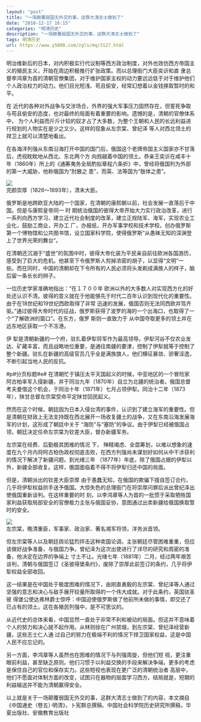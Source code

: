 ```yaml
---
layout: "post"
title: "一场颠覆弱国无外交的事，这群大清志士做到了"
date: "2018-12-17 16:15"
categories: "明清历史"
description: "一场颠覆弱国无外交的事，这群大清志士做到了"
tags: 明清历史
url: https://www.y5000.com/zgls/mq/3127.html
---
```






明治维新后的日本，对内积极实行代议制等西方政治制度，对外也效仿西方帝国主义的殖民主义，开始在周边积极推行扩张政策。而以总理衙门大臣奕䜣和直
隶总督李鸿章为首的清朝官僚集团，对于维护国家主权的动力要远远低于对于维护他们个人政治权力的动力。他们目光短浅、苟且偷安，经常幻想着以金钱换取暂时的和平。

在 近代的各种对外战争与交涉场合，外界的强大军事压力固然存在，但誓死争取与苟且偷安的态度，也对最终的局面有着重要的影响。遗憾的是，清朝的官僚体系中，
为个人利益而斤斤计较的奴才占了大多数，为整个王朝和人民的长远利益进行规划的人物实在是少之又少。这样的现象从左宗棠、曾纪泽
等人对西北领土的捍卫上就可以清楚地看出。

在各海洋列强从东南沿海打开中国的国门后，俄国这个老牌帝国主义国家亦不甘落后，虎视眈眈地从西北、东北两个方
向觊觎着中国的领土。恭亲王奕䜣在咸丰十年（1860年）所上的《通筹夷务全局酌拟章程六条折》中，曾经将俄国列为外部的第一大威胁，他称俄国为“肘腋之
患”，而英、法等国为“肢体之患”。

![](https://img.y5000.com/uploads/allimg/160909/5-160Z91F150107.jpg)  
完颜崇厚（1826～1893年），清末大臣。

俄罗斯是地跨欧亚大陆的一个国家，在清朝的康熙朝以前，社会发展一直落后于中国。但是与康熙皇帝同一 时
期统治俄国的彼得大帝开始大力实行政治改革，进行一系列向西方学习、建立近代社会制度的改革，建立正规陆军、海军，实现农业工业化，鼓励工商业，开办工
厂，办报纸，开办军事学校和技术学校，创办俄罗斯第一个博物馆和公共图书馆，设立国家科学院，使得俄罗斯“从愚昧无知的深渊登上了世界光荣的舞台”。

在清朝还沉溺于“盛世”的氛围中时，彼得大帝化装为平民亲自前往欧洲各国游历，感受到了巨大的危机。他甚至下令俄罗斯人剪掉浓密的胡子，以显得“文明”一
些。而在同时，中国的清朝却在下令所有的人民必须将头发剃成满族人的样子，脑后留一条长长的辫子。

一位历史学家准确地指出：“在１７００年
欧洲以外的大多数人对实现西方化的好处还认识不清。彼得的意义就在于他能够先于时代二百年认识到现代化的重要性。由于在18世纪和19世纪西欧取得了非常
迅速的发展，俄国否则无法同西欧并驾齐驱。”通过彼得大帝时代的征战，俄罗斯获得了波罗的海的一个出海口，也取得了一个“了解欧洲的窗口”。在东方，俄罗
斯则一直致力于 从中国夺取更多的领土并在远东地区获取一个不冻港。

伊
犁是清朝新疆的一个府，驻扎着伊犁将军作为最高领导。伊犁河谷不仅农业发达、矿藏丰富，而且战略地位重要，是通往南疆的要津，控制了伊犁就等于控制了整个新疆。驻扎在新疆的高级官员几乎全是满族旗人，他们横征暴敛、骄奢淫逸，不断引起当地人民的反抗。

#p#分页标题#e#
在清朝忙于镇压太平天国起义的时候，中亚地区的一个冒险家阿古柏率军入侵新疆，并于同治九年（1870年）自立为北疆的统治者。俄国总督考夫曼借这个机会，于同治十年（1871年）七月占领伊犁。同治十二年（1873年），陕甘总督左宗棠受命平定陕甘回民起义。

然而在这个时候，朝廷因为日本入侵台湾的事件，认识到了建立海军的重要性。但是清朝在财政上无法支持既在西北展开一场收复疆土的战争，又在东南沿海发展海军的计划，这形成了朝廷中关于
“海防”与“塞防”的争议。由于伊犁已经被俄国占领，朝廷决定任命左宗棠为钦差大臣，督办新疆军务。  

左宗棠在经费、后勤极其困难的情况 下，
殚精竭虑、全盘筹划，以难以想象的速度在九个月内将阿古柏伪政权彻底击败，在西方列强尚未谋划好如何从中干涉获利的情况下解决了新疆问题。到光绪三年
（1877年）年底，除了俄国占据的伊犁以外，新疆全部收复。这样，俄国面临着不得不将伊犁归还中国的局面。

但是，清朝派出的钦差大臣崇厚
由于愚蠢无知，在俄国的欺骗下擅自签订合约，几乎将伊犁权益拱手送予俄国。大惊失色的总理衙门在将崇厚问罪后派出曾纪泽出使俄国重新谈判。在这样重要的时
刻，以李鸿章等人为首的一批惯于采取牺牲国家利益获取局部安全的官僚极力主张与俄国妥协，意图通过出卖新疆给俄国换取暂时的安全。

![](https://img.y5000.com/uploads/allimg/160909/5-160Z91F244a3.jpg)  
左宗棠，晚清重臣，军事家、政治家、著名湘军将领，洋务派首领。

但左宗棠等人以及朝廷舆论猛烈抨击这种卖国论调，主张朝廷尽管困难重重，但应该做好战争准备，与俄国力争。曾纪泽为这次出使进行了详尽的研究和周密的准备，他决定在边界的争端上
寸土不让。光绪七年（1881年）二月，经过两年艰苦谈判，清朝与俄国签订《圣彼得堡条约》，废除了崇厚此前签订的条约，几乎将伊犁权益全部收回。

这一结果是在中国处于极度困难的情况下，由刚直勇毅的左宗棠、曾纪泽等人通过坚强的意志和决心与敌手展开较量所取得的一个伟大成就。对于此条约，英国驻圣彼
得堡公使达弗林爵士惊呼：中国迫使俄罗斯做了他前所未做的事情，即交还了已占有的领土。这在各殖民列强中，是不可思议的。

从近代史的总体来看，中国显然一直处于非常不利和被动的局面。但这并不意味着个人的努力和决心就不起作用。从林则徐在广州禁烟，到左宗棠、曾纪泽经营新疆，这些志士仁人通
过自己的努力在极端不利的情况下捍卫国家权益，这是中国人民不应忘记的。

另一方面，李鸿章等人虽然也在困难的情况下与列强周旋，但他们短
视，更注重眼前利益，甚至缺乏原则。他们习惯于以利益交换的手段来解决争端，更多的考虑是保住自己的官位和保存实力。这些短视也表现在更广泛的清朝统治者
高层中，他们不愿面对体制方面的改变，试图只在器物的层面学习西方。结局就是，短期的利益输送并不能为清朝赢得安全。

以上就是关于一场颠覆弱国无外交的事，这群大清志士做到了的内容，本文摘自《中国通史（卷五）·明清》，卜宪群总撰稿、中国社会科学院历史研究所撰稿，华夏出版社、安徽教育出版社
